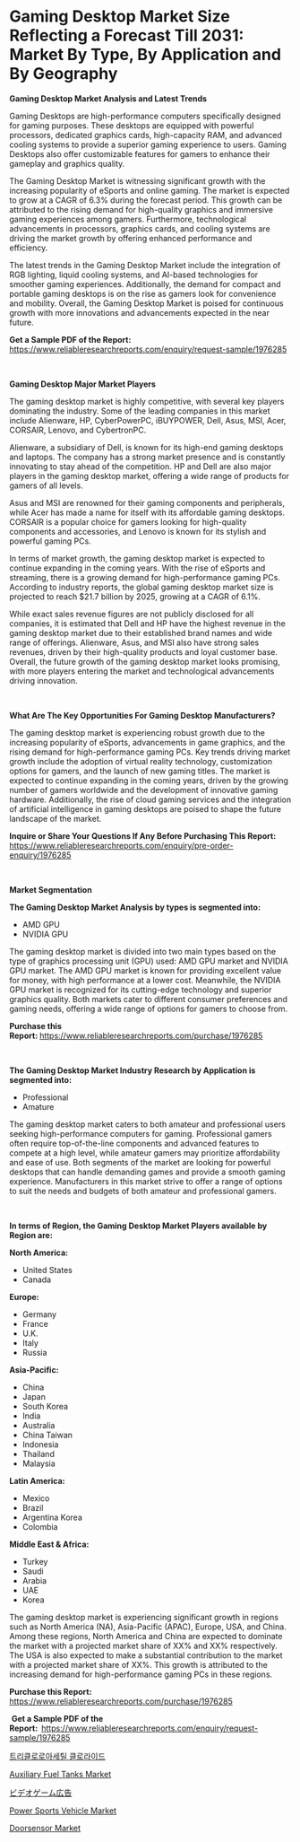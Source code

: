 <p><h1>Gaming Desktop Market Size Reflecting a Forecast Till 2031: Market By Type, By Application and By Geography</h1></p><p><strong>Gaming Desktop Market Analysis and Latest Trends</strong></p>
<p><p>Gaming Desktops are high-performance computers specifically designed for gaming purposes. These desktops are equipped with powerful processors, dedicated graphics cards, high-capacity RAM, and advanced cooling systems to provide a superior gaming experience to users. Gaming Desktops also offer customizable features for gamers to enhance their gameplay and graphics quality.</p><p>The Gaming Desktop Market is witnessing significant growth with the increasing popularity of eSports and online gaming. The market is expected to grow at a CAGR of 6.3% during the forecast period. This growth can be attributed to the rising demand for high-quality graphics and immersive gaming experiences among gamers. Furthermore, technological advancements in processors, graphics cards, and cooling systems are driving the market growth by offering enhanced performance and efficiency.</p><p>The latest trends in the Gaming Desktop Market include the integration of RGB lighting, liquid cooling systems, and AI-based technologies for smoother gaming experiences. Additionally, the demand for compact and portable gaming desktops is on the rise as gamers look for convenience and mobility. Overall, the Gaming Desktop Market is poised for continuous growth with more innovations and advancements expected in the near future.</p></p>
<p><strong>Get a Sample PDF of the Report:&nbsp;</strong> <a href="https://www.reliableresearchreports.com/enquiry/request-sample/1976285">https://www.reliableresearchreports.com/enquiry/request-sample/1976285</a></p>
<p>&nbsp;</p>
<p><strong>Gaming Desktop Major Market Players</strong></p>
<p><p>The gaming desktop market is highly competitive, with several key players dominating the industry. Some of the leading companies in this market include Alienware, HP, CyberPowerPC, iBUYPOWER, Dell, Asus, MSI, Acer, CORSAIR, Lenovo, and CybertronPC.</p><p>Alienware, a subsidiary of Dell, is known for its high-end gaming desktops and laptops. The company has a strong market presence and is constantly innovating to stay ahead of the competition. HP and Dell are also major players in the gaming desktop market, offering a wide range of products for gamers of all levels.</p><p>Asus and MSI are renowned for their gaming components and peripherals, while Acer has made a name for itself with its affordable gaming desktops. CORSAIR is a popular choice for gamers looking for high-quality components and accessories, and Lenovo is known for its stylish and powerful gaming PCs.</p><p>In terms of market growth, the gaming desktop market is expected to continue expanding in the coming years. With the rise of eSports and streaming, there is a growing demand for high-performance gaming PCs. According to industry reports, the global gaming desktop market size is projected to reach $21.7 billion by 2025, growing at a CAGR of 6.1%.</p><p>While exact sales revenue figures are not publicly disclosed for all companies, it is estimated that Dell and HP have the highest revenue in the gaming desktop market due to their established brand names and wide range of offerings. Alienware, Asus, and MSI also have strong sales revenues, driven by their high-quality products and loyal customer base. Overall, the future growth of the gaming desktop market looks promising, with more players entering the market and technological advancements driving innovation.</p></p>
<p>&nbsp;</p>
<p><strong>What Are The Key Opportunities For Gaming Desktop Manufacturers?</strong></p>
<p><p>The gaming desktop market is experiencing robust growth due to the increasing popularity of eSports, advancements in game graphics, and the rising demand for high-performance gaming PCs. Key trends driving market growth include the adoption of virtual reality technology, customization options for gamers, and the launch of new gaming titles. The market is expected to continue expanding in the coming years, driven by the growing number of gamers worldwide and the development of innovative gaming hardware. Additionally, the rise of cloud gaming services and the integration of artificial intelligence in gaming desktops are poised to shape the future landscape of the market.</p></p>
<p><strong>Inquire or Share Your Questions If Any Before Purchasing This Report:</strong> <a href="https://www.reliableresearchreports.com/enquiry/pre-order-enquiry/1976285">https://www.reliableresearchreports.com/enquiry/pre-order-enquiry/1976285</a></p>
<p>&nbsp;</p>
<p><strong>Market Segmentation</strong></p>
<p><strong>The Gaming Desktop Market Analysis by types is segmented into:</strong></p>
<p><ul><li>AMD GPU</li><li>NVIDIA GPU</li></ul></p>
<p><p>The gaming desktop market is divided into two main types based on the type of graphics processing unit (GPU) used: AMD GPU market and NVIDIA GPU market. The AMD GPU market is known for providing excellent value for money, with high performance at a lower cost. Meanwhile, the NVIDIA GPU market is recognized for its cutting-edge technology and superior graphics quality. Both markets cater to different consumer preferences and gaming needs, offering a wide range of options for gamers to choose from.</p></p>
<p><strong>Purchase this Report:&nbsp;</strong><a href="https://www.reliableresearchreports.com/purchase/1976285">https://www.reliableresearchreports.com/purchase/1976285</a></p>
<p>&nbsp;</p>
<p><strong>The Gaming Desktop Market Industry Research by Application is segmented into:</strong></p>
<p><ul><li>Professional</li><li>Amature</li></ul></p>
<p><p>The gaming desktop market caters to both amateur and professional users seeking high-performance computers for gaming. Professional gamers often require top-of-the-line components and advanced features to compete at a high level, while amateur gamers may prioritize affordability and ease of use. Both segments of the market are looking for powerful desktops that can handle demanding games and provide a smooth gaming experience. Manufacturers in this market strive to offer a range of options to suit the needs and budgets of both amateur and professional gamers.</p></p>
<p>&nbsp;</p>
<p><strong>In terms of Region, the Gaming Desktop Market Players available by Region are:</strong></p>
<p>
    <p> <strong> North America: </strong>
        <ul>
            <li>United States</li>
            <li>Canada</li>
        </ul>
        </p> 
    <p> <strong> Europe: </strong>
        <ul>
            <li>Germany</li>
            <li>France</li>
            <li>U.K.</li>
            <li>Italy</li>
            <li>Russia</li>
        </ul>
        </p> 
    <p> <strong> Asia-Pacific: </strong>
        <ul>
            <li>China</li>
            <li>Japan</li>
            <li>South Korea</li>
            <li>India</li>
            <li>Australia</li>
            <li>China Taiwan</li>
            <li>Indonesia</li>
            <li>Thailand</li>
            <li>Malaysia</li>
        </ul>
        </p> 
    <p> <strong> Latin America: </strong>
        <ul>
            <li>Mexico</li>
            <li>Brazil</li>
            <li>Argentina Korea</li>
            <li>Colombia</li>
        </ul>
        </p> 
    <p> <strong> Middle East & Africa: </strong>
        <ul>
            <li>Turkey</li>
            <li>Saudi</li>
            <li>Arabia</li>
            <li>UAE</li>
            <li>Korea</li>
        </ul>
    </p>
    </p>
<p><p>The gaming desktop market is experiencing significant growth in regions such as North America (NA), Asia-Pacific (APAC), Europe, USA, and China. Among these regions, North America and China are expected to dominate the market with a projected market share of XX% and XX% respectively. The USA is also expected to make a substantial contribution to the market with a projected market share of XX%. This growth is attributed to the increasing demand for high-performance gaming PCs in these regions.</p></p>
<p><strong>Purchase this Report: </strong><a href="https://www.reliableresearchreports.com/purchase/1976285">https://www.reliableresearchreports.com/purchase/1976285</a></p>
<p>&nbsp;<strong>Get a Sample PDF of the Report:&nbsp;&nbsp;</strong><a href="https://www.reliableresearchreports.com/enquiry/request-sample/1976285">https://www.reliableresearchreports.com/enquiry/request-sample/1976285</a></p>
<p><strong></strong></p>
<p><p><a href="https://github.com/Hubertstyenger6685/Market-Research-Report-List-1/blob/main/29691769878.md">트리클로로아세틸 클로라이드</a></p><p><a href="https://issuu.com/reportprime-2/docs/auxiliary-fuel-tanks-market-size-2030.pptx">Auxiliary Fuel Tanks Market</a></p><p><a href="https://github.com/ihabdkwlxs948/Market-Research-Report-List-1/blob/main/235771010760.md">ビデオゲーム広告</a></p><p><a href="https://issuu.com/reportprime-2/docs/power-sports-vehicle-market-size-2030.pptx">Power Sports Vehicle Market</a></p><p><a href="https://github.com/castoriffic/Market-Research-Report-List-3/blob/main/doorsensor-market.md">Doorsensor Market</a></p></p>